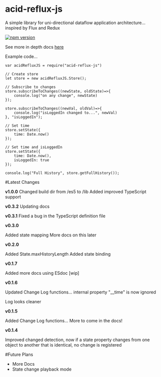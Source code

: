 # acid-reflux-js
A simple library for uni-directional dataflow application architecture... inspired by Flux and Redux

[![npm version](https://badge.fury.io/js/acid-reflux-js.svg)](https://badge.fury.io/js/acid-reflux-js)

See more in depth docs [here](https://sam-g-steel.github.io/acid-reflux-js/)

Example code...

    var acidRefluxJS = require("acid-reflux-js")
    
    // Create store
    let store = new acidRefluxJS.Store();
    
    // Subscribe to changes
    store.subscribeToChanges((newState, oldState)=>{
        console.log("on any change", newState)
    });
    
    store.subscribeToChanges((newVal, oldVal)=>{
        console.log("isLoggedIn changed to...", newVal)
    }, "isLoggedIn");
    
    // Set time
    store.setState({
        time: Date.now()
    });
    
    // Set time and isLoggedIn
    store.setState({
        time: Date.now(),
        isLoggedIn: true
    });
    
    console.log("Full History", store.getFullHistory());
    
#Latest Changes



**v1.0.0**
Changed build dir from /es5 to /lib
Added improved TypeScript support


**v0.3.2**
Updating docs


**v0.3.1**
Fixed a bug in the TypeScript definition file


**v0.3.0**

Added state mapping
More docs on this later


**v0.2.0**

Added State.maxHistoryLength
Added state binding


**v0.1.7**

Added more docs using ESdoc [wip]



**v0.1.6**

Updated Change Log functions... internal property "__time" is now ignored

Log looks cleaner


**v0.1.5**

Added Change Log functions... More to come in the docs!


**v0.1.4**

Improved changed detection, now if a state property changes from one object to another that is identical, no change is registered

#Future Plans

- More Docs
- State change playback mode
